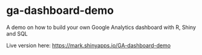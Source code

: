 # ga-dashboard-demo
A demo on how to build your own Google Analytics dashboard with R, Shiny and SQL

Live version here: https://mark.shinyapps.io/GA-dashboard-demo 
